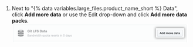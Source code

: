 1. Next to "{% data variables.large_files.product_name_short %} Data", click **Add more data** or use the Edit drop-down and click **Add more data packs**. ![Add more data button](/assets/images/help/billing/data-pack-purchase-more.png)
